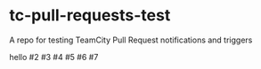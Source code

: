 # tc-pull-requests-test
A repo for testing TeamCity Pull Request notifications and triggers

hello
#2
#3
#4
#5
#6
#7
